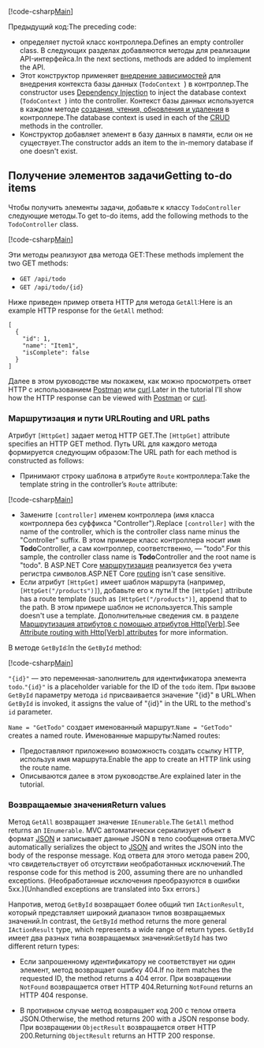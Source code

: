 [!code-csharp[Main](../../tutorials/first-web-api/sample/TodoApi/Controllers/TodoController2.cs?name=snippet_todo1)]

<span data-ttu-id="3fd61-101">Предыдущий код:</span><span class="sxs-lookup"><span data-stu-id="3fd61-101">The preceding code:</span></span>

* <span data-ttu-id="3fd61-102">определяет пустой класс контроллера.</span><span class="sxs-lookup"><span data-stu-id="3fd61-102">Defines an empty controller class.</span></span> <span data-ttu-id="3fd61-103">В следующих разделах добавляются методы для реализации API-интерфейса.</span><span class="sxs-lookup"><span data-stu-id="3fd61-103">In the next sections, methods are added to implement the API.</span></span>
* <span data-ttu-id="3fd61-104">Этот конструктор применяет [внедрение зависимостей](xref:fundamentals/dependency-injection) для внедрения контекста базы данных (`TodoContext `) в контроллер.</span><span class="sxs-lookup"><span data-stu-id="3fd61-104">The constructor uses [Dependency Injection](xref:fundamentals/dependency-injection) to inject the database context (`TodoContext `) into the controller.</span></span> <span data-ttu-id="3fd61-105">Контекст базы данных используется в каждом методе [создания, чтения, обновления и удаления](https://wikipedia.org/wiki/Create,_read,_update_and_delete) в контроллере.</span><span class="sxs-lookup"><span data-stu-id="3fd61-105">The database context is used in each of the [CRUD](https://wikipedia.org/wiki/Create,_read,_update_and_delete) methods in the controller.</span></span>
* <span data-ttu-id="3fd61-106">Конструктор добавляет элемент в базу данных в памяти, если он не существует.</span><span class="sxs-lookup"><span data-stu-id="3fd61-106">The constructor adds an item to the in-memory database if one doesn't exist.</span></span>

## <a name="getting-to-do-items"></a><span data-ttu-id="3fd61-107">Получение элементов задачи</span><span class="sxs-lookup"><span data-stu-id="3fd61-107">Getting to-do items</span></span>

<span data-ttu-id="3fd61-108">Чтобы получить элементы задачи, добавьте к классу `TodoController` следующие методы.</span><span class="sxs-lookup"><span data-stu-id="3fd61-108">To get to-do items, add the following methods to the `TodoController` class.</span></span>

[!code-csharp[Main](../../tutorials/first-web-api/sample/TodoApi/Controllers/TodoController.cs?name=snippet_GetAll)]

<span data-ttu-id="3fd61-109">Эти методы реализуют два метода GET:</span><span class="sxs-lookup"><span data-stu-id="3fd61-109">These methods implement the two GET methods:</span></span>

* `GET /api/todo`
* `GET /api/todo/{id}`

<span data-ttu-id="3fd61-110">Ниже приведен пример ответа HTTP для метода `GetAll`:</span><span class="sxs-lookup"><span data-stu-id="3fd61-110">Here is an example HTTP response for the `GetAll` method:</span></span>

```
[
  {
    "id": 1,
    "name": "Item1",
    "isComplete": false
  }
]
   ```

<span data-ttu-id="3fd61-111">Далее в этом руководстве мы покажем, как можно просмотреть ответ HTTP с использованием [Postman](https://www.getpostman.com/) или [curl](https://developer.apple.com/legacy/library/documentation/Darwin/Reference/ManPages/man1/curl.1.html).</span><span class="sxs-lookup"><span data-stu-id="3fd61-111">Later in the tutorial I'll show how the HTTP response can be viewed with [Postman](https://www.getpostman.com/) or [curl](https://developer.apple.com/legacy/library/documentation/Darwin/Reference/ManPages/man1/curl.1.html).</span></span>

### <a name="routing-and-url-paths"></a><span data-ttu-id="3fd61-112">Маршрутизация и пути URL</span><span class="sxs-lookup"><span data-stu-id="3fd61-112">Routing and URL paths</span></span>

<span data-ttu-id="3fd61-113">Атрибут `[HttpGet]` задает метод HTTP GET.</span><span class="sxs-lookup"><span data-stu-id="3fd61-113">The `[HttpGet]` attribute specifies an HTTP GET method.</span></span> <span data-ttu-id="3fd61-114">Путь URL для каждого метода формируется следующим образом:</span><span class="sxs-lookup"><span data-stu-id="3fd61-114">The URL path for each method is constructed as follows:</span></span>

* <span data-ttu-id="3fd61-115">Принимают строку шаблона в атрибуте `Route` контроллера:</span><span class="sxs-lookup"><span data-stu-id="3fd61-115">Take the template string in the controller’s `Route` attribute:</span></span>

[!code-csharp[Main](../../tutorials/first-web-api/sample/TodoApi/Controllers/TodoController.cs?name=TodoController&highlight=3)]

* <span data-ttu-id="3fd61-116">Замените `[controller]` именем контроллера (имя класса контроллера без суффикса "Controller").</span><span class="sxs-lookup"><span data-stu-id="3fd61-116">Replace `[controller]` with the name of the controller, which is the controller class name minus the "Controller" suffix.</span></span> <span data-ttu-id="3fd61-117">В этом примере класс контроллера носит имя **Todo**Controller, а сам контроллер, соответственно, — "todo".</span><span class="sxs-lookup"><span data-stu-id="3fd61-117">For this sample, the controller class name is **Todo**Controller and the root name is "todo".</span></span> <span data-ttu-id="3fd61-118">В ASP.NET Core [маршрутизация](xref:mvc/controllers/routing) реализуется без учета регистра символов.</span><span class="sxs-lookup"><span data-stu-id="3fd61-118">ASP.NET Core [routing](xref:mvc/controllers/routing) isn't case sensitive.</span></span>
* <span data-ttu-id="3fd61-119">Если атрибут `[HttpGet]` имеет шаблон маршрута (например, `[HttpGet("/products")]`), добавьте его к пути.</span><span class="sxs-lookup"><span data-stu-id="3fd61-119">If the `[HttpGet]` attribute has a route template (such as `[HttpGet("/products")]`, append that to the path.</span></span> <span data-ttu-id="3fd61-120">В этом примере шаблон не используется.</span><span class="sxs-lookup"><span data-stu-id="3fd61-120">This sample doesn't use a template.</span></span> <span data-ttu-id="3fd61-121">Дополнительные сведения см. в разделе [Маршрутизация атрибутов с помощью атрибутов Http[Verb]](xref:mvc/controllers/routing#attribute-routing-with-httpverb-attributes).</span><span class="sxs-lookup"><span data-stu-id="3fd61-121">See [Attribute routing with Http[Verb] attributes](xref:mvc/controllers/routing#attribute-routing-with-httpverb-attributes) for more information.</span></span>

<span data-ttu-id="3fd61-122">В методе `GetById`:</span><span class="sxs-lookup"><span data-stu-id="3fd61-122">In the `GetById` method:</span></span>

[!code-csharp[Main](../../tutorials/first-web-api/sample/TodoApi/Controllers/TodoController.cs?name=snippet_GetByID&highlight=1-2)]

<span data-ttu-id="3fd61-123">`"{id}"` — это переменная-заполнитель для идентификатора элемента `todo`.</span><span class="sxs-lookup"><span data-stu-id="3fd61-123">`"{id}"` is a placeholder variable for the ID of the `todo` item.</span></span> <span data-ttu-id="3fd61-124">При вызове `GetById` параметру метода `id` присваивается значение "{id}" в URL.</span><span class="sxs-lookup"><span data-stu-id="3fd61-124">When `GetById` is invoked, it assigns the value of "{id}" in the URL to the method's `id` parameter.</span></span>

<span data-ttu-id="3fd61-125">`Name = "GetTodo"` создает именованный маршрут.</span><span class="sxs-lookup"><span data-stu-id="3fd61-125">`Name = "GetTodo"` creates a named route.</span></span> <span data-ttu-id="3fd61-126">Именованные маршруты:</span><span class="sxs-lookup"><span data-stu-id="3fd61-126">Named routes:</span></span>

* <span data-ttu-id="3fd61-127">Предоставляют приложению возможность создать ссылку HTTP, используя имя маршрута.</span><span class="sxs-lookup"><span data-stu-id="3fd61-127">Enable the app to create an HTTP link using the route name.</span></span>
* <span data-ttu-id="3fd61-128">Описываются далее в этом руководстве.</span><span class="sxs-lookup"><span data-stu-id="3fd61-128">Are explained later in the tutorial.</span></span>

### <a name="return-values"></a><span data-ttu-id="3fd61-129">Возвращаемые значения</span><span class="sxs-lookup"><span data-stu-id="3fd61-129">Return values</span></span>

<span data-ttu-id="3fd61-130">Метод `GetAll` возвращает значение `IEnumerable`.</span><span class="sxs-lookup"><span data-stu-id="3fd61-130">The `GetAll` method returns an `IEnumerable`.</span></span> <span data-ttu-id="3fd61-131">MVC автоматически сериализует объект в формат [JSON](http://www.json.org/) и записывает данные JSON в тело сообщения ответа.</span><span class="sxs-lookup"><span data-stu-id="3fd61-131">MVC automatically serializes the object to [JSON](http://www.json.org/) and writes the JSON into the body of the response message.</span></span> <span data-ttu-id="3fd61-132">Код ответа для этого метода равен 200, что свидетельствует об отсутствии необработанных исключений.</span><span class="sxs-lookup"><span data-stu-id="3fd61-132">The response code for this method is 200, assuming there are no unhandled exceptions.</span></span> <span data-ttu-id="3fd61-133">(Необработанные исключения преобразуются в ошибки 5xx.)</span><span class="sxs-lookup"><span data-stu-id="3fd61-133">(Unhandled exceptions are translated into 5xx errors.)</span></span>

<span data-ttu-id="3fd61-134">Напротив, метод `GetById` возвращает более общий тип `IActionResult`, который представляет широкий диапазон типов возвращаемых значений.</span><span class="sxs-lookup"><span data-stu-id="3fd61-134">In contrast, the `GetById` method returns the more general `IActionResult` type, which represents a wide range of return types.</span></span> <span data-ttu-id="3fd61-135">`GetById` имеет два разных типа возвращаемых значений:</span><span class="sxs-lookup"><span data-stu-id="3fd61-135">`GetById` has two different return types:</span></span>

* <span data-ttu-id="3fd61-136">Если запрошенному идентификатору не соответствует ни один элемент, метод возвращает ошибку 404.</span><span class="sxs-lookup"><span data-stu-id="3fd61-136">If no item matches the requested ID, the method returns a 404 error.</span></span> <span data-ttu-id="3fd61-137">При возвращении `NotFound` возвращается ответ HTTP 404.</span><span class="sxs-lookup"><span data-stu-id="3fd61-137">Returning `NotFound` returns an HTTP 404 response.</span></span>

* <span data-ttu-id="3fd61-138">В противном случае метод возвращает код 200 с телом ответа JSON.</span><span class="sxs-lookup"><span data-stu-id="3fd61-138">Otherwise, the method returns 200 with a JSON response body.</span></span> <span data-ttu-id="3fd61-139">При возвращении `ObjectResult` возвращается ответ HTTP 200.</span><span class="sxs-lookup"><span data-stu-id="3fd61-139">Returning `ObjectResult` returns an HTTP 200 response.</span></span>
